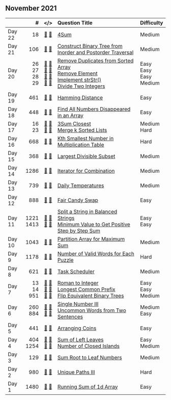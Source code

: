 ## November 2021

||#|</>|Question Title|Difficulty|
|:--|--:|:-:|:--|:--|
|Day 22|18|[📎](../src/q_1_50/q0018.hpp) [📝](../src/q_1_50/q0018_unittest.hpp)|[4Sum](https://leetcode.com/problems/4sum/)|Medium|
|Day 21|106|[📎](../src/q_101_150/q0106.hpp) [📝](../src/q_101_150/q0106_unittest.hpp)|[Construct Binary Tree from Inorder and Postorder Traversal](https://leetcode.com/problems/construct-binary-tree-from-inorder-and-postorder-traversal/)|Medium|
|Day 20|26<br>27<br>28<br>29|[📎](../src/q_1_50/q0026.hpp) [📝](../src/q_1_50/q0026_unittest.hpp)<br>[📎](../src/q_1_50/q0027.hpp) [📝](../src/q_1_50/q0027_unittest.hpp)<br>[📎](../src/q_1_50/q0028.hpp) [📝](../src/q_1_50/q0028_unittest.hpp)<br>[📎](../src/q_1_50/q0029.hpp) [📝](../src/q_1_50/q0029_unittest.hpp)|[Remove Duplicates from Sorted Array](https://leetcode.com/problems/remove-duplicates-from-sorted-array/)<br>[Remove Element](https://leetcode.com/problems/remove-element/)<br>[Implement strStr()](https://leetcode.com/problems/implement-strstr/)<br>[Divide Two Integers](https://leetcode.com/problems/divide-two-integers/)|Easy<br>Easy<br>Easy<br>Medium|
|Day 19|461|[📎](../src/q_451_500/q0461.hpp) [📝](../src/q_451_500/q0461_unittest.hpp)|[Hamming Distance](https://leetcode.com/problems/hamming-distance/)|Easy|
|Day 18|448|[📎](../src/q_401_450/q0448.hpp) [📝](../src/q_401_450/q0448_unittest.hpp)|[Find All Numbers Disappeared in an Array](https://leetcode.com/problems/find-all-numbers-disappeared-in-an-array/)|Easy|
|Day 17|16<br>23|[📎](../src/q_1_50/q0016.hpp) [📝](../src/q_1_50/q0016_unittest.hpp)<br>[📎](../src/q_1_50/q0023.hpp) [📝](../src/q_1_50/q0023_unittest.hpp)|[3Sum Closest](https://leetcode.com/problems/3sum-closest/)<br>[Merge k Sorted Lists](https://leetcode.com/problems/merge-k-sorted-lists/)|Medium<br>Hard|
|Day 16|668|[📎](../src/q_651_700/q0668.hpp) [📝](../src/q_651_700/q0668_unittest.hpp)|[Kth Smallest Number in Multiplication Table](https://leetcode.com/problems/kth-smallest-number-in-multiplication-table/)|Hard|
|Day 15|368|[📎](../src/q_351_400/q0368.hpp) [📝](../src/q_351_400/q0368_unittest.hpp)|[Largest Divisible Subset](https://leetcode.com/problems/largest-divisible-subset/)|Medium|
|Day 14|1286|[📎](../src/q_1251_1300/q1286.hpp) [📝](../src/q_1251_1300/q1286_unittest.hpp)|[Iterator for Combination](https://leetcode.com/problems/iterator-for-combination/)|Medium|
|Day 13|739|[📎](../src/q_701_750/q0739.hpp) [📝](../src/q_701_750/q0739_unittest.hpp)|[Daily Temperatures](https://leetcode.com/problems/daily-temperatures/)|Medium|
|Day 12|888|[📎](../src/q_851_900/q0888.hpp) [📝](../src/q_851_900/q0888_unittest.hpp)|[Fair Candy Swap](https://leetcode.com/problems/fair-candy-swap/)|Easy|
|Day 11|1221<br>1413|[📎](../src/q_1201_1250/q1221.hpp) [📝](../src/q_1201_1250/q1221_unittest.hpp)<br>[📎](../src/q_1401_1450/q1413.hpp) [📝](../src/q_1401_1450/q1413_unittest.hpp)|[Split a String in Balanced Strings](https://leetcode.com/problems/split-a-string-in-balanced-strings/)<br>[Minimum Value to Get Positive Step by Step Sum](https://leetcode.com/problems/minimum-value-to-get-positive-step-by-step-sum/)|Easy<br>Easy|
|Day 10|1043|[📎](../src/q_1001_1050/q1043.hpp) [📝](../src/q_1001_1050/q1043_unittest.hpp)|[Partition Array for Maximum Sum](https://leetcode.com/problems/partition-array-for-maximum-sum/)|Medium|
|Day 9|1178|[📎](../src/q_1151_1200/q1178.hpp) [📝](../src/q_1151_1200/q1178_unittest.hpp)|[Number of Valid Words for Each Puzzle](https://leetcode.com/problems/number-of-valid-words-for-each-puzzle/)|Hard|
|Day 8|621|[📎](../src/q_601_650/q0621.hpp) [📝](../src/q_601_650/q0621_unittest.hpp)|[Task Scheduler](https://leetcode.com/problems/task-scheduler/)|Medium|
|Day 7|13<br>14<br>951|[📎](../src/q_1_50/q0013.hpp) [📝](../src/q_1_50/q0013_unittest.hpp)<br>[📎](../src/q_1_50/q0014.hpp) [📝](../src/q_1_50/q0014_unittest.hpp)<br>[📎](../src/q_951_1000/q0951.hpp) [📝](../src/q_951_1000/q0951_unittest.hpp)|[Roman to Integer](https://leetcode.com/problems/roman-to-integer/)<br>[Longest Common Prefix](https://leetcode.com/problems/longest-common-prefix/)<br>[Flip Equivalent Binary Trees](https://leetcode.com/problems/flip-equivalent-binary-trees/)|Easy<br>Easy<br>Medium|
|Day 6|260<br>884|[📎](../src/q_251_300/q0260.hpp) [📝](../src/q_251_300/q0260_unittest.hpp)<br>[📎](../src/q_851_900/q0884.hpp) [📝](../src/q_851_900/q0884_unittest.hpp)|[Single Number III](https://leetcode.com/problems/single-number-iii/)<br>[Uncommon Words from Two Sentences](https://leetcode.com/problems/uncommon-words-from-two-sentences/)|Medium<br>Easy|
|Day 5|441|[📎](../src/q_401_450/q0441.hpp) [📝](../src/q_401_450/q0441_unittest.hpp)|[Arranging Coins](https://leetcode.com/problems/arranging-coins/)|Easy|
|Day 4|404<br>1254|[📎](../src/q_401_450/q0404.hpp) [📝](../src/q_401_450/q0404_unittest.hpp)<br>[📎](../src/q_1251_1300/q1254.hpp) [📝](../src/q_1251_1300/q1254_unittest.hpp)|[Sum of Left Leaves](https://leetcode.com/problems/sum-of-left-leaves/)<br>[Number of Closed Islands](https://leetcode.com/problems/number-of-closed-islands/)|Easy<br>Medium|
|Day 3|129|[📎](../src/q_101_150/q0129.hpp) [📝](../src/q_101_150/q0129_unittest.hpp)|[Sum Root to Leaf Numbers](https://leetcode.com/problems/sum-root-to-leaf-numbers/)|Medium|
|Day 2|980|[📎](../src/q_951_1000/q0980.hpp) [📝](../src/q_951_1000/q0980_unittest.hpp)|[Unique Paths III](https://leetcode.com/problems/unique-paths-iii/)|Hard|
|Day 1|1480|[📎](../src/q_1451_1500/q1480.hpp) [📝](../src/q_1451_1500/q1480_unittest.hpp)|[Running Sum of 1d Array](https://leetcode.com/problems/running-sum-of-1d-array/)|Easy|

